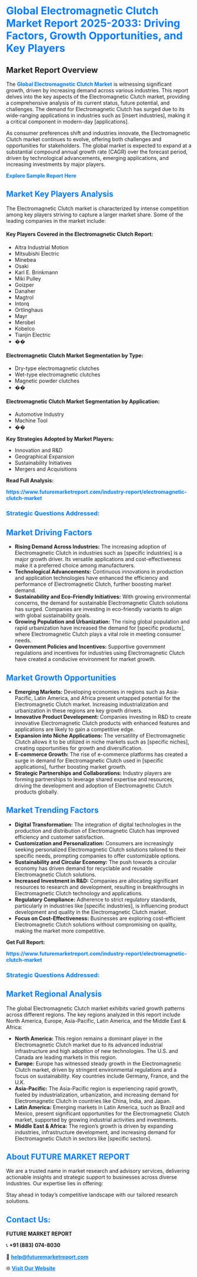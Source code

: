 <h1 style="color: #007BFF;">Global Electromagnetic Clutch Market Report 2025-2033: Driving Factors, Growth Opportunities, and Key Players</h1>

<section id="overview">
<h2>Market Report Overview</h2>
<p>The <a href="https://www.futuremarketreport.com/industry-report/electromagnetic-clutch-market" style="color: #007BFF; text-decoration: none;"><strong>Global Electromagnetic Clutch Market</strong></a> is witnessing significant growth, driven by increasing demand across various industries. This report delves into the key aspects of the Electromagnetic Clutch market, providing a comprehensive analysis of its current status, future potential, and challenges. The demand for Electromagnetic Clutch has surged due to its wide-ranging applications in industries such as [insert industries], making it a critical component in modern-day [applications].</p>
<p>As consumer preferences shift and industries innovate, the Electromagnetic Clutch market continues to evolve, offering both challenges and opportunities for stakeholders. The global market is expected to expand at a substantial compound annual growth rate (CAGR) over the forecast period, driven by technological advancements, emerging applications, and increasing investments by major players.</p>
</section>

<section id="overview">
<p><a href="https://www.futuremarketreport.com/request-sample/reportId=113689" style="color: #007BFF; text-decoration: none;"><strong>Explore Sample Report Here</strong></a></p>
</section>

<section id="key-players">
<h2 style="color: #007BFF;">Market Key Players Analysis</h2>
<p>The Electromagnetic Clutch market is characterized by intense competition among key players striving to capture a larger market share. Some of the leading companies in the market include:</p>
<h4>Key Players Covered in the Electromagnetic Clutch Report:</h4>
<ul><li>Altra Industrial Motion</li><li>Mitsubishi Electric</li><li>Minebea</li><li>Osaki</li><li>Karl E. Brinkmann</li><li>Miki Pulley</li><li>Goizper</li><li>Danaher</li><li>Magtrol</li><li>Intorq</li><li>Ortlinghaus</li><li>Mayr</li><li>Merobel</li><li>Kobelco</li><li>Tianjin Electric</li><li>��</li></ul>
<h4>Electromagnetic Clutch Market Segmentation by Type:</h4>
<ul><li>Dry-type electromagnetic clutches</li><li>Wet-type electromagnetic clutches</li><li>Magnetic powder clutches</li><li>��</li></ul>

<h4>Electromagnetic Clutch Market Segmentation by Application:</h4>
<ul><li>Automotive Industry</li><li>Machine Tool</li><li>��</li></ul>
<p><strong>Key Strategies Adopted by Market Players:</strong></p>
<ul>
<li>Innovation and R&D</li>
<li>Geographical Expansion</li>
<li>Sustainability Initiatives</li>
<li>Mergers and Acquisitions</li>
</ul>
</section>

<section>
<p><strong>Read Full Analysis: </strong></p><a href="https://www.futuremarketreport.com/industry-report/electromagnetic-clutch-market" style="color: #007BFF; text-decoration: none;"><strong>https://www.futuremarketreport.com/industry-report/electromagnetic-clutch-market</strong></a>
<h3 style="color: #007BFF;">Strategic Questions Addressed:</h3>
</section>

<section id="driving-factors">
<h2 style="color: #007BFF;">Market Driving Factors</h2>
<ul>
<li><strong>Rising Demand Across Industries:</strong> The increasing adoption of Electromagnetic Clutch in industries such as [specific industries] is a major growth driver. Its versatile applications and cost-effectiveness make it a preferred choice among manufacturers.</li>
<li><strong>Technological Advancements:</strong> Continuous innovations in production and application technologies have enhanced the efficiency and performance of Electromagnetic Clutch, further boosting market demand.</li>
<li><strong>Sustainability and Eco-Friendly Initiatives:</strong> With growing environmental concerns, the demand for sustainable Electromagnetic Clutch solutions has surged. Companies are investing in eco-friendly variants to align with global sustainability goals.</li>
<li><strong>Growing Population and Urbanization:</strong> The rising global population and rapid urbanization have increased the demand for [specific products], where Electromagnetic Clutch plays a vital role in meeting consumer needs.</li>
<li><strong>Government Policies and Incentives:</strong> Supportive government regulations and incentives for industries using Electromagnetic Clutch have created a conducive environment for market growth.</li>
</ul>
</section>

<section id="growth-opportunities">
<h2 style="color: #007BFF;">Market Growth Opportunities</h2>
<ul>
<li><strong>Emerging Markets:</strong> Developing economies in regions such as Asia-Pacific, Latin America, and Africa present untapped potential for the Electromagnetic Clutch market. Increasing industrialization and urbanization in these regions are key growth drivers.</li>
<li><strong>Innovative Product Development:</strong> Companies investing in R&D to create innovative Electromagnetic Clutch products with enhanced features and applications are likely to gain a competitive edge.</li>
<li><strong>Expansion into Niche Applications:</strong> The versatility of Electromagnetic Clutch allows it to be utilized in niche markets such as [specific niches], creating opportunities for growth and diversification.</li>
<li><strong>E-commerce Growth:</strong> The rise of e-commerce platforms has created a surge in demand for Electromagnetic Clutch used in [specific applications], further boosting market growth.</li>
<li><strong>Strategic Partnerships and Collaborations:</strong> Industry players are forming partnerships to leverage shared expertise and resources, driving the development and adoption of Electromagnetic Clutch products globally.</li>
</ul>
</section>

<section id="trending-factors">
<h2 style="color: #007BFF;">Market Trending Factors</h2>
<ul>
<li><strong>Digital Transformation:</strong> The integration of digital technologies in the production and distribution of Electromagnetic Clutch has improved efficiency and customer satisfaction.</li>
<li><strong>Customization and Personalization:</strong> Consumers are increasingly seeking personalized Electromagnetic Clutch solutions tailored to their specific needs, prompting companies to offer customizable options.</li>
<li><strong>Sustainability and Circular Economy:</strong> The push towards a circular economy has driven demand for recyclable and reusable Electromagnetic Clutch solutions.</li>
<li><strong>Increased Investment in R&D:</strong> Companies are allocating significant resources to research and development, resulting in breakthroughs in Electromagnetic Clutch technology and applications.</li>
<li><strong>Regulatory Compliance:</strong> Adherence to strict regulatory standards, particularly in industries like [specific industries], is influencing product development and quality in the Electromagnetic Clutch market.</li>
<li><strong>Focus on Cost-Effectiveness:</strong> Businesses are exploring cost-efficient Electromagnetic Clutch solutions without compromising on quality, making the market more competitive.</li>
</ul>
</section>

<section>
<p><strong>Get Full Report: </strong></p><a href="https://www.futuremarketreport.com/industry-report/electromagnetic-clutch-market" style="color: #007BFF; text-decoration: none;"><strong>https://www.futuremarketreport.com/industry-report/electromagnetic-clutch-market</strong></a>
<h3 style="color: #007BFF;">Strategic Questions Addressed:</h3>
</section>


<section id="regional-analysis">
<h2 style="color: #007BFF;">Market Regional Analysis</h2>
<p>The global Electromagnetic Clutch market exhibits varied growth patterns across different regions. The key regions analyzed in this report include North America, Europe, Asia-Pacific, Latin America, and the Middle East & Africa:</p>
<ul>
<li><strong>North America:</strong> This region remains a dominant player in the Electromagnetic Clutch market due to its advanced industrial infrastructure and high adoption of new technologies. The U.S. and Canada are leading markets in this region.</li>
<li><strong>Europe:</strong> Europe has witnessed steady growth in the Electromagnetic Clutch market, driven by stringent environmental regulations and a focus on sustainability. Key countries include Germany, France, and the U.K.</li>
<li><strong>Asia-Pacific:</strong> The Asia-Pacific region is experiencing rapid growth, fueled by industrialization, urbanization, and increasing demand for Electromagnetic Clutch in countries like China, India, and Japan.</li>
<li><strong>Latin America:</strong> Emerging markets in Latin America, such as Brazil and Mexico, present significant opportunities for the Electromagnetic Clutch market, supported by growing industrial activities and investments.</li>
<li><strong>Middle East & Africa:</strong> The region’s growth is driven by expanding industries, infrastructure development, and increasing demand for Electromagnetic Clutch in sectors like [specific sectors].</li>
</ul>
</section>

<footer>
<h2 style="color: #007BFF;">About FUTURE MARKET REPORT</h2>
<p>We are a trusted name in market research and advisory services, delivering actionable insights and strategic support to businesses across diverse industries. Our expertise lies in offering:</p>

<p>Stay ahead in today’s competitive landscape with our tailored research solutions.</p>

<h2 style="color: #007BFF;">Contact Us:</h2>
<p><strong>FUTURE MARKET REPORT</strong></p>
<p>📞 <strong>+91 (883) 074-8030</strong></p>
<p>📧 <strong><a href="mailto:help@futuremarketreport.com" style="color: #007BFF;">help@futuremarketreport.com</a></strong></p>
<p>🌐 <strong><a href="https://www.futuremarketreport.com/" style="color: #007BFF;">Visit Our Website</a></strong></p>
</footer>
